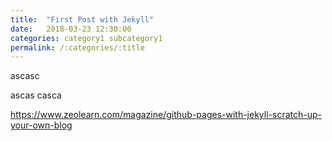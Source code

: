 ```yaml
---
title:  "First Post with Jekyll"
date:   2018-03-23 12:30:00
categories: category1 subcategory1
permalink: /:categories/:title
---
```


ascasc

ascas
casca


https://www.zeolearn.com/magazine/github-pages-with-jekyll-scratch-up-your-own-blog
